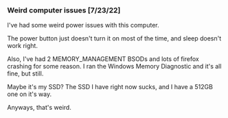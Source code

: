 ### Weird computer issues [7/23/22]
I've had some weird power issues with this computer.  
  
The power button just doesn't turn it on most of the time, and sleep doesn't work right.
  
Also, I've had 2 MEMORY_MANAGEMENT BSODs and lots of firefox crashing for some reason. I ran the Windows Memory Diagnostic and it's all fine, but still.
  
Maybe it's my SSD? The SSD I have right now sucks, and I have a 512GB one on it's way.
  
Anyways, that's weird. 